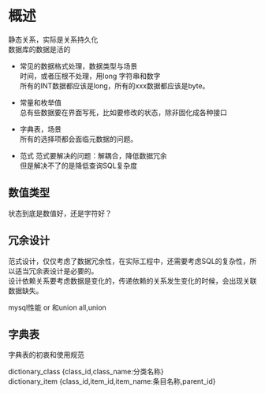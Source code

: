 # 概述

静态关系，实际是关系持久化  
数据库的数据是活的  

- 常见的数据格式处理，数据类型与场景  
  时间，或者压根不处理，用long  字符串和数字  
  所有的INT数据都应该是long，所有的xxx数据都应该是byte。  

- 常量和枚举值  
  总有些数据要在界面写死，比如要修改的状态，除非固化成各种接口

- 字典表，场景  
  所有的选择项都会面临元数据的问题。  

- 范式
  范式要解决的问题：解耦合，降低数据冗余  
  但是解决不了的是降低查询SQL复杂度  

## 数值类型

状态到底是数值好，还是字符好？  

## 冗余设计

范式设计，仅仅考虑了数据冗余性，在实际工程中，还需要考虑SQL的复杂性，所以适当冗余表设计是必要的。  
设计依赖关系要考虑数据是变化的，传递依赖的关系发生变化的时候，会出现关联数据缺失。  

mysql性能 or 和union all,union  

## 字典表

字典表的初衷和使用规范  

dictionary_class {class_id,class_name:分类名称}  
dictionary_item {class_id,item_id,item_name:条目名称,parent_id}  